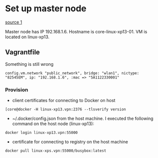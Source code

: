 # Set up master node

[source 1](https://github.com/coreos/coreos-vagrant)

Master node has IP 192.168.1.6. Hostname is core-linux-xp13-01. VM is located on linux-xp13.

## Vagrantfile
Something is still wrong
```
config.vm.network "public_network", bridge: "wlan1", nictype: "82545EM", ip: "192.168.1.6", :mac => "5A1122330001"
```

### Provision
* client certificates for connecting to Docker on host
```
[core@docker -H linux-xp13.vpn:2376 --tlsverify version
```

* ~/.docker/config.json from the host machine. I executed the following command on the host node (linux-xp13):
```
docker login linux-xp13.vpn:55000
```

* certificate for connecting to registry on the host machine
```
docker pull linux-xps.vpn:55000/busybox:latest
```






